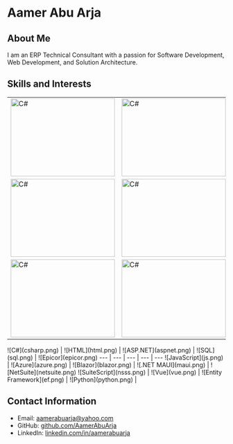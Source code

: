 # Aamer Abu Arja

## About Me
I am an ERP Technical Consultant with a passion for Software Development, Web Development, and Solution Architecture.

## Skills and Interests
<table>
 <tr>
  <td><img src=".png" alt="C#" width="240" height="180" /></td>
  <td><img src=".png" alt="C#" width="240" height="180" /></td>
  <td><img src=".png" alt="C#" width="240" height="180" /></td>
  <td><img src=".png" alt="C#" width="240" height="180" /></td>
  <td><img src=".png" alt="C#" width="240" height="180" /></td>
 </tr>
 <tr>
  <td><img src=".png" alt="C#" width="240" height="180" /></td>
  <td><img src=".png" alt="C#" width="240" height="180" /></td>
  <td><img src=".png" alt="C#" width="240" height="180" /></td>
  <td><img src=".png" alt="C#" width="240" height="180" /></td>
  <td><img src=".png" alt="C#" width="240" height="180" /></td>
 </tr>
 <tr>
  <td><img src=".png" alt="C#" width="240" height="180" /></td>
  <td><img src=".png" alt="C#" width="240" height="180" /></td>
  <td><img src=".png" alt="C#" width="240" height="180" /></td>
  <td><img src=".png" alt="C#" width="240" height="180" /></td>
  <td><img src=".png" alt="C#" width="240" height="180" /></td>
 </tr>
</table>
 ![C#](csharp.png)         | ![HTML](html.png)      | ![ASP.NET](aspnet.png)       | ![SQL](sql.png)          | ![Epicor](epicor.png)     
 ---                       | ---                    | ---                          | ---                      | ---                       
 ![JavaScript](js.png)     | ![Azure](azure.png)    | ![Blazor](blazor.png)        | ![.NET MAUI](maui.png)   | ![NetSuite](netsuite.png) 
 ![SuiteScript](nsss.png)  | ![Vue](vue.png)        | ![Entity Framework](ef.png)  | ![Python](python.png)    |                           

<!--
## Experience
### Software Developer at XYZ Corporation
*2018 - Present*

- Developed and maintained web applications using C#, ASP.NET, and MVC framework.
- Collaborated with cross-functional teams to deliver high-quality software solutions.
- Designed and optimized database schemas using SQL and Entity Framework.
- Implemented RESTful APIs for seamless integration with external systems.
- Utilized Git for version control and team collaboration.

### Freelance C# Developer
*2015 - 2018*

- Worked on diverse client projects, providing tailored C# solutions for their specific needs.
- Developed responsive web interfaces using HTML, CSS, and JavaScript.
- Designed and implemented database structures using SQL and Entity Framework.
- Delivered projects within agreed timelines, ensuring high-quality code and client satisfaction.

## Education
### Bachelor of Science in Computer Science
*University of ABC*
*2012 - 2016*

## Projects
- **E-commerce Web Application:** Developed a feature-rich e-commerce platform using C#, ASP.NET MVC, and MySQL. Implemented shopping cart functionality, order management, and secure payment integration.
- **Inventory Management System:** Designed and built a robust inventory management system for a retail client using C#, Entity Framework, and SQL Server. Integrated barcode scanning and reporting features for efficient stock management.
-->

## Contact Information
- Email: aamerabuarja@yahoo.com
- GitHub: [github.com/AamerAbuArja](https://github.com/aamerabuarja)
- LinkedIn: [linkedin.com/in/aamerabuarja](https://linkedin.com/in/aamerabuarja)

<!--
**AamerAbuArja/AamerAbuArja** is a ✨ _special_ ✨ repository because its `README.md` (this file) appears on your GitHub profile.

Here are some ideas to get you started:

- 🔭 I’m currently working on ...
- 🌱 I’m currently learning ...
- 👯 I’m looking to collaborate on ...
- 🤔 I’m looking for help with ...
- 💬 Ask me about ...
- 📫 How to reach me: ...
- 😄 Pronouns: ...
- ⚡ Fun fact: ...
-->
